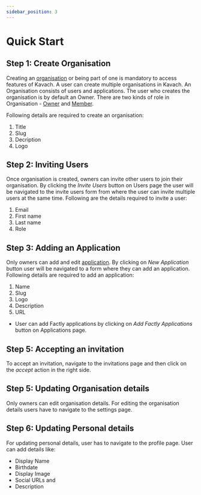 ```yaml
---
sidebar_position: 3
---
```

# Quick Start

## Step 1: Create Organisation

Creating an [organisation](/docs/core-concepts/organisation) or being part of one is mandatory to access features of Kavach. A user can create multiple organisations in Kavach. An Organisation consists of users and applications. The user who creates the organisation is by default an Owner. 
There are two kinds of role in Organisation - [Owner](/docs/core-concepts/roles) and [Member](/docs/core-concepts/roles). 


Following details are required to create an organisation:
1. Title
2. Slug
3. Decription
4. Logo 
## Step 2: Inviting Users
Once organisation is created, owners can invite other users to join their organisation. By clicking the *Invite Users*  button on Users page the user will be navigated to the invite users form from where the user can invite multiple users at the same time.
Following are the details required to invite a user:
1. Email
2. First name
3. Last name
4. Role

## Step 3: Adding an Application
Only owners can add and edit [application](/docs/core-concepts/application). By clicking on *New Application* button user will be navigated to a form where they can add an application. 
Following details are required to add an application:
1. Name
2. Slug
3. Logo
4. Description
5. URL
- User can add Factly applications by clicking on *Add Factly Applications* button on Applications page. 

## Step 5: Accepting an invitation
To accept an invitation, navigate to the invitations page and then click on the *accept* action in the right side. 

## Step 5: Updating Organisation details
Only owners can edit organisation details. For editing the organisation details users have to navigate to the settings page. 

## Step 6: Updating Personal details
For updating personal details, user has to navigate to the profile page. 
User can add details like:
- Display Name
- Birthdate
- Display Image
- Social URLs and 
- Description 